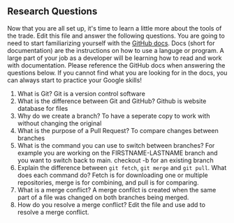 ## Research Questions 

Now that you are all set up, it's time to learn a little more about the tools of the trade. Edit this file and answer the following questions. You are going to need to start familiarizing yourself with the [GitHub docs](https://docs.github.com/en). Docs (short for documentation) are the instructions on how to use a languge or program. A large part of your job as a developer will be learning how to read and work with documentation. Please reference the GitHub docs when answering the questions below. If you cannot find what you are looking for in the docs, you can always start to practice your Google skills!

1. What is Git?
Git is a version control software
2. What is the difference between Git and GitHub?
Github is website database for files
3. Why do we create a branch?
To have a seperate copy to work with without changing the original
4. What is the purpose of a Pull Request?
To compare changes between branches
5. What is the command you can use to switch between branches? For example you are working on the FIRSTNAME-LASTNAME branch and you want to switch back to main.
checkout -b for an existing branch
6. Explain the difference between `git fetch`, `git merge` and `git pull`. What does each command do?
Fetch is for downloading one or multiple repositories, merge is for combining, and pull is for comparing.
7. What is a merge conflict?
A merge confilct is created when the same part of a file was changed on both branches being merged.
8. How do you resolve a merge conflict?
Edit the file and use add to resolve a merge conflict.

